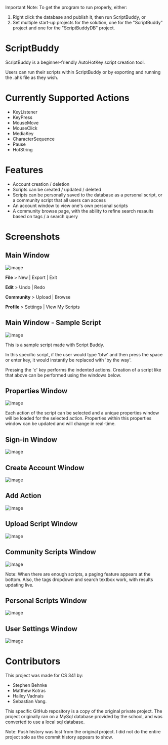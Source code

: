 Important Note: To get the program to run properly, either:
1) Right click the database and publish it, then run ScriptBuddy, or
2) Set multiple start-up projects for the solution, one for the "ScriptBuddy" project and one for the "ScriptBuddyDB" project.

# ScriptBuddy
ScriptBuddy is a beginner-friendly AutoHotKey script creation tool. 

Users can run their scripts within ScriptBuddy or by exporting and running the .ahk file as they wish.

# Currently Supported Actions
- KeyListener
- KeyPress
- MouseMove
- MouseClick
- MediaKey
- CharacterSequence
- Pause
- HotString

# Features
- Account creation / deletion
- Scripts can be created / updated / deleted
- Scripts can be personally saved to the database as a personal script, or a community script that all users can access
- An account window to view one's own personal scripts
- A community browse page, with the ability to refine search resaults based on tags / a search query

# Screenshots

<h2>Main Window</h2>

![image](https://user-images.githubusercontent.com/76532502/146663867-951d32ef-4832-4ae7-b1df-259894a48cc9.png)

**File** > New | Export | Exit

**Edit** > Undo | Redo

**Community** > Upload | Browse

**Profile** > Settings | View My Scripts

<h2>Main Window - Sample Script</h2>

![image](https://user-images.githubusercontent.com/76532502/146664088-aedd56fb-546e-4a8d-a6ac-834f47a3056e.png)

This is a sample script made with Script Buddy. 

In this specific script, if the user would type 'btw' and then press the space or enter key, it would instantly be replaced with 'by the way'. 

Pressing the 'c' key performs the indented actions. Creation of a script like that above can be performed using the windows below.

<h2>Properties Window</h2>

![image](https://user-images.githubusercontent.com/76532502/146664790-5c9a8548-976c-4734-84f4-d05fbb86df84.png)

Each action of the script can be selected and a unique properties window will be loaded for the selected action. Properties within this properties window can be updated and will change in real-time.

<h2>Sign-in Window</h2>

![image](https://user-images.githubusercontent.com/76532502/146663873-bb85cabe-218f-4c94-8c1e-ddadcba1aca4.png)

<h2>Create Account Window</h2>

![image](https://user-images.githubusercontent.com/76532502/146663888-172bfe63-9024-474d-9686-8307742f7040.png)

<h2>Add Action</h2>

![image](https://user-images.githubusercontent.com/76532502/146664004-5dcb490d-2d1c-4b31-b17e-a86510f4aa76.png)

<h2>Upload Script Window</h2>

![image](https://user-images.githubusercontent.com/76532502/146664237-f1c5faf7-a86a-400c-94e9-741608ed6290.png)

<h2>Community Scripts Window</h2>

![image](https://user-images.githubusercontent.com/76532502/146664641-f1e8c476-3e0f-4d56-8957-b876e48e5f4c.png)

Note: When there are enough scripts, a paging feature appears at the bottom. Also, the tags dropdown and search textbox work, with results updating live.

<h2>Personal Scripts Window</h2>

![image](https://user-images.githubusercontent.com/76532502/146664677-a1a97033-a497-43a1-8bd0-fa8e2e455122.png)

<h2>User Settings Window</h2>

![image](https://user-images.githubusercontent.com/76532502/146664687-02ac7a0b-eeb3-4b56-8443-aa083d0f840b.png)

# Contributors
This project was made for CS 341 by:
- Stephen Behnke
- Matthew Kotras
- Hailey Vadnais
- Sebastian Vang.

This specific GitHub repository is a copy of the original private project.
The project originally ran on a MySql database provided by the school, and was converted to use a local sql database.

Note: Push history was lost from the original project. I did not do the entire project solo as the commit history appears to show.
